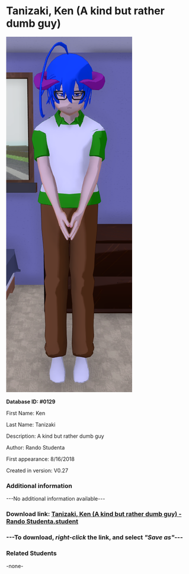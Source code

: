 # Tanizaki, Ken (A kind but rather dumb guy)

<img src="../../Files/Images/Tanizaki, Ken (A kind but rather dumb guy).png" title="Tanizaki, Ken (A kind but rather dumb guy) - Rando Studenta">

**Database ID: #0129**

First Name: Ken

Last Name: Tanizaki

Description: A kind but rather dumb guy

Author: Rando Studenta

First appearance: 8/16/2018

Created in version: V0.27

### Additional information

---No additional information available---

### Download link: <a href="https://raw.githubusercontent.com/Arbiter1223/Daigaku-Gurashi-Custom-Students/master/Files/Student%20Files/Tanizaki%2C%20Ken%20(A%20kind%20but%20rather%20dumb%20guy)%20-%20Rando%20Studenta.student">Tanizaki, Ken (A kind but rather dumb guy) - Rando Studenta.student</a>

### ---**To download, _right-click_ the link, and select _"Save as"_**---

### Related Students

-none-
